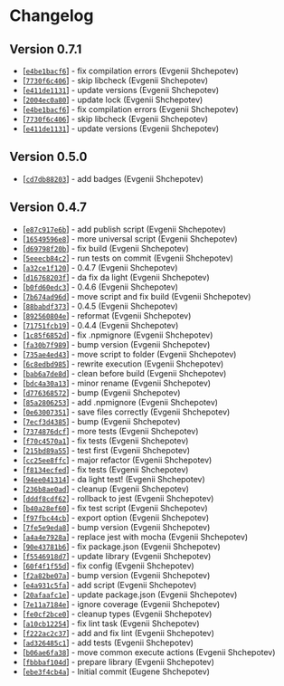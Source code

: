 # Changelog

## Version 0.7.1

* [[`e4be1bacf6`](https://github.com/ZSmartHome/command-core/commit/e4be1bacf6)] - fix compilation errors (Evgenii Shchepotev)
* [[`7730f6c406`](https://github.com/ZSmartHome/command-core/commit/7730f6c406)] - skip libcheck (Evgenii Shchepotev)
* [[`e411de1131`](https://github.com/ZSmartHome/command-core/commit/e411de1131)] - update versions (Evgenii Shchepotev)
* [[`2004ec0a80`](https://github.com/ZSmartHome/command-core/commit/2004ec0a80)] - update lock (Evgenii Shchepotev)
* [[`e4be1bacf6`](https://github.com/ZSmartHome/command-core/commit/e4be1bacf6)] - fix compilation errors (Evgenii Shchepotev)
* [[`7730f6c406`](https://github.com/ZSmartHome/command-core/commit/7730f6c406)] - skip libcheck (Evgenii Shchepotev)
* [[`e411de1131`](https://github.com/ZSmartHome/command-core/commit/e411de1131)] - update versions (Evgenii Shchepotev)


## Version 0.5.0

* [[`cd7db88203`](https://github.com/ZSmartHome/command-core/commit/cd7db88203)] - add badges (Evgenii Shchepotev)

## Version 0.4.7

* [[`e87c917e6b`](https://github.com/ZSmartHome/command-core/commit/e87c917e6b)] - add publish script (Evgenii Shchepotev)
* [[`16549596e8`](https://github.com/ZSmartHome/command-core/commit/16549596e8)] - more universal script (Evgenii Shchepotev)
* [[`d69798f20b`](https://github.com/ZSmartHome/command-core/commit/d69798f20b)] - fix build (Evgenii Shchepotev)
* [[`5eeecb84c2`](https://github.com/ZSmartHome/command-core/commit/5eeecb84c2)] - run tests on commit (Evgenii Shchepotev)
* [[`a32ce1f120`](https://github.com/ZSmartHome/command-core/commit/a32ce1f120)] - 0.4.7 (Evgenii Shchepotev)
* [[`d16768203f`](https://github.com/ZSmartHome/command-core/commit/d16768203f)] - da fix da light (Evgenii Shchepotev)
* [[`b0fd60edc3`](https://github.com/ZSmartHome/command-core/commit/b0fd60edc3)] - 0.4.6 (Evgenii Shchepotev)
* [[`7b674ad96d`](https://github.com/ZSmartHome/command-core/commit/7b674ad96d)] - move script and fix build (Evgenii Shchepotev)
* [[`88babdf373`](https://github.com/ZSmartHome/command-core/commit/88babdf373)] - 0.4.5 (Evgenii Shchepotev)
* [[`892560804e`](https://github.com/ZSmartHome/command-core/commit/892560804e)] - reformat (Evgenii Shchepotev)
* [[`71751fcb19`](https://github.com/ZSmartHome/command-core/commit/71751fcb19)] - 0.4.4 (Evgenii Shchepotev)
* [[`1c85f6852d`](https://github.com/ZSmartHome/command-core/commit/1c85f6852d)] - fix .npmignore (Evgenii Shchepotev)
* [[`fa30b7f989`](https://github.com/ZSmartHome/command-core/commit/fa30b7f989)] - bump version (Evgenii Shchepotev)
* [[`735ae4ed43`](https://github.com/ZSmartHome/command-core/commit/735ae4ed43)] - move script to folder (Evgenii Shchepotev)
* [[`6c8edbd985`](https://github.com/ZSmartHome/command-core/commit/6c8edbd985)] - rewrite execution (Evgenii Shchepotev)
* [[`bab6a7de8d`](https://github.com/ZSmartHome/command-core/commit/bab6a7de8d)] - clean before build (Evgenii Shchepotev)
* [[`bdc4a30a13`](https://github.com/ZSmartHome/command-core/commit/bdc4a30a13)] - minor rename (Evgenii Shchepotev)
* [[`d776368572`](https://github.com/ZSmartHome/command-core/commit/d776368572)] - bump (Evgenii Shchepotev)
* [[`85a2806253`](https://github.com/ZSmartHome/command-core/commit/85a2806253)] - add .npmignore (Evgenii Shchepotev)
* [[`0e63007351`](https://github.com/ZSmartHome/command-core/commit/0e63007351)] - save files correctly (Evgenii Shchepotev)
* [[`7ecf3d4385`](https://github.com/ZSmartHome/command-core/commit/7ecf3d4385)] - bump (Evgenii Shchepotev)
* [[`7374876dcf`](https://github.com/ZSmartHome/command-core/commit/7374876dcf)] - more tests (Evgenii Shchepotev)
* [[`f70c4570a1`](https://github.com/ZSmartHome/command-core/commit/f70c4570a1)] - fix tests (Evgenii Shchepotev)
* [[`215bd89a55`](https://github.com/ZSmartHome/command-core/commit/215bd89a55)] - test first (Evgenii Shchepotev)
* [[`cc25ee8ffc`](https://github.com/ZSmartHome/command-core/commit/cc25ee8ffc)] - major refactor (Evgenii Shchepotev)
* [[`f8134ecfed`](https://github.com/ZSmartHome/command-core/commit/f8134ecfed)] - fix tests (Evgenii Shchepotev)
* [[`94ee041314`](https://github.com/ZSmartHome/command-core/commit/94ee041314)] - da light test! (Evgenii Shchepotev)
* [[`236b8ae0ad`](https://github.com/ZSmartHome/command-core/commit/236b8ae0ad)] - cleanup (Evgenii Shchepotev)
* [[`dddf8cdf62`](https://github.com/ZSmartHome/command-core/commit/dddf8cdf62)] - rollback to jest (Evgenii Shchepotev)
* [[`b40a28ef60`](https://github.com/ZSmartHome/command-core/commit/b40a28ef60)] - fix test script (Evgenii Shchepotev)
* [[`f97fbc44cb`](https://github.com/ZSmartHome/command-core/commit/f97fbc44cb)] - export option (Evgenii Shchepotev)
* [[`7fe5e9eda8`](https://github.com/ZSmartHome/command-core/commit/7fe5e9eda8)] - bump version (Evgenii Shchepotev)
* [[`a4a4e7928a`](https://github.com/ZSmartHome/command-core/commit/a4a4e7928a)] - replace jest with mocha (Evgenii Shchepotev)
* [[`90e43781b6`](https://github.com/ZSmartHome/command-core/commit/90e43781b6)] - fix package.json (Evgenii Shchepotev)
* [[`f5546918d7`](https://github.com/ZSmartHome/command-core/commit/f5546918d7)] - update library (Evgenii Shchepotev)
* [[`60f4f1f55d`](https://github.com/ZSmartHome/command-core/commit/60f4f1f55d)] - fix config (Evgenii Shchepotev)
* [[`f2a82be07a`](https://github.com/ZSmartHome/command-core/commit/f2a82be07a)] - bump version (Evgenii Shchepotev)
* [[`e4a931c5fa`](https://github.com/ZSmartHome/command-core/commit/e4a931c5fa)] - add script (Evgenii Shchepotev)
* [[`20afaafc1e`](https://github.com/ZSmartHome/command-core/commit/20afaafc1e)] - update package.json (Evgenii Shchepotev)
* [[`7e11a7184e`](https://github.com/ZSmartHome/command-core/commit/7e11a7184e)] - ignore coverage (Evgenii Shchepotev)
* [[`fe0cf2bce0`](https://github.com/ZSmartHome/command-core/commit/fe0cf2bce0)] - cleanup types (Evgenii Shchepotev)
* [[`a10cb12254`](https://github.com/ZSmartHome/command-core/commit/a10cb12254)] - fix lint task (Evgenii Shchepotev)
* [[`f222ac2c37`](https://github.com/ZSmartHome/command-core/commit/f222ac2c37)] - add and fix lint (Evgenii Shchepotev)
* [[`ad326485c1`](https://github.com/ZSmartHome/command-core/commit/ad326485c1)] - add tests (Evgenii Shchepotev)
* [[`b06ae6fa38`](https://github.com/ZSmartHome/command-core/commit/b06ae6fa38)] - move common execute actions (Evgenii Shchepotev)
* [[`fbbbaf104d`](https://github.com/ZSmartHome/command-core/commit/fbbbaf104d)] - prepare library (Evgenii Shchepotev)
* [[`ebe3f4cb4a`](https://github.com/ZSmartHome/command-core/commit/ebe3f4cb4a)] - Initial commit (Eugene Shchepotev)
